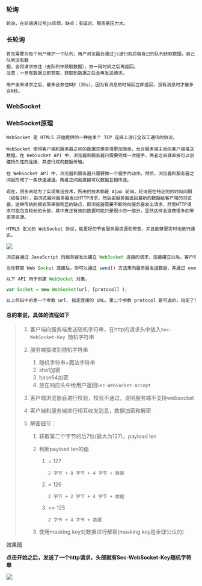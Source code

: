 ### 轮询

```
轮询，在前端通过写js实现。缺点：有延迟、服务器压力大。
```

### 长轮询

```
首先需要为每个用户维护一个队列，用户浏览器会通过js递归向后端自己的队列获取数据，自己队列没有数
据，会将请求夯住（去队列中获取数据），夯一段时间之后再返回。
注意：一旦有数据立即获取，获取到数据之后会再发送请求。
```

```
用户发来请求之后，最多会夯住N秒（30s），因为有消息的时候回立即返回，没有消息时才最多夯N秒。
```

### WebSocket

### WebSocket原理

```
WebSocket 是 HTML5 开始提供的一种在单个 TCP 连接上进行全双工通讯的协议。

WebSocket 使得客户端和服务器之间的数据交换变得更加简单，允许服务端主动向客户端推送数据。在 WebSocket API 中，浏览器和服务器只需要完成一次握手，两者之间就直接可以创建持久性的连接，并进行双向数据传输。

在 WebSocket API 中，浏览器和服务器只需要做一个握手的动作，然后，浏览器和服务器之间就形成了一条快速通道。两者之间就直接可以数据互相传送。

现在，很多网站为了实现推送技术，所用的技术都是 Ajax 轮询。轮询是在特定的的时间间隔（如每1秒），由浏览器对服务器发出HTTP请求，然后由服务器返回最新的数据给客户端的浏览器。这种传统的模式带来很明显的缺点，即浏览器需要不断的向服务器发出请求，然而HTTP请求可能包含较长的头部，其中真正有效的数据可能只是很小的一部分，显然这样会浪费很多的带宽等资源。

HTML5 定义的 WebSocket 协议，能更好的节省服务器资源和带宽，并且能够更实时地进行通讯。
```

![](http://q1cw3e2d5.bkt.clouddn.com/ws.png)

```javascript
浏览器通过 JavaScript 向服务器发出建立 WebSocket 连接的请求，连接建立以后，客户端和服务器端就可以通过 TCP 连接直接交换数据。

当你获取 Web Socket 连接后，你可以通过 send() 方法来向服务器发送数据，并通过 onmessage 事件来接收服务器返回的数据。

以下 API 用于创建 WebSocket 对象。

var Socket = new WebSocket(url, [protocol] );

以上代码中的第一个参数 url, 指定连接的 URL。第二个参数 protocol 是可选的，指定了可接受的子协议。
```

#### 总的来说，具体的流程如下

> 1. 客户端向服务端发送随机字符串，在http的请求头中放入`Sec-WebSocket-Key `随机字符串
>
> 2. 服务端接收到随机字符串
>
>    1. 随机字符串+魔法字符串
>    2. sha1加密
>    3. base64加密
>    4. 放在响应头中给用户返回`Sec-WebSocket-Accept`
>
> 3. 客户端浏览器会进行校验，校验不通过，说明服务端不支持websocket
>
> 4. 客户端和服务端进行相互收发消息，数据加密和解密
>
> 5. 解密细节：
>
>    1. 获取第二个字节的后7位(最大为127)，payload len
>
>    2. 判断payload len的值
>
>       1. = 127
>
>          ```
>          2 字节 + 8 字节 + 4 字节 + 数据
>          ```
>
>       2. = 126
>
>          ```
>          2 字节 + 2 字节 + 4 字节 + 数据
>          ```
>
>       3. <= 125
>
>          ```
>          2 字节 + 4 字节 + 数据
>          ```
>
>    3. 使用masking key对数据进行解密(masking key是全球公认的)

效果图

**点击开始之后，发送了一个http请求，头部就有Sec-WebSocket-Key随机字符串**

![](http://q1cw3e2d5.bkt.clouddn.com/QQ%E6%88%AA%E5%9B%BE20191130125358.jpg)